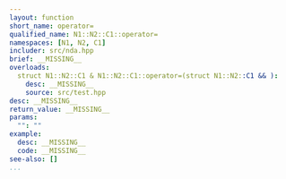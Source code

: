 ```yaml
---
layout: function
short_name: operator=
qualified_name: N1::N2::C1::operator=
namespaces: [N1, N2, C1]
includer: src/nda.hpp
brief: __MISSING__
overloads:
  struct N1::N2::C1 & N1::N2::C1::operator=(struct N1::N2::C1 && ):
    desc: __MISSING__
    source: src/test.hpp
desc: __MISSING__
return_value: __MISSING__
params:
  "": ""
example:
  desc: __MISSING__
  code: __MISSING__
see-also: []
...
```

